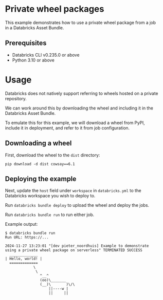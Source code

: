 # Private wheel packages

This example demonstrates how to use a private wheel package from a job in a Databricks Asset Bundle.

## Prerequisites

* Databricks CLI v0.235.0 or above
* Python 3.10 or above

# Usage

Databricks does not natively support referring to wheels hosted on a private repository.

We can work around this by downloading the wheel and including it in the Databricks Asset Bundle.

To emulate this for this example, we will download a wheel from PyPI, include it in deployment, and refer to it from job configuration.

## Downloading a wheel

First, download the wheel to the `dist` directory:

```shell
pip download -d dist cowsay==6.1
```

## Deploying the example

Next, update the `host` field under `workspace` in `databricks.yml` to the Databricks workspace you wish to deploy to.

Run `databricks bundle deploy` to upload the wheel and deploy the jobs.

Run `databricks bundle run` to run either job.

Example output:
```
$ databricks bundle run
Run URL: https://...

2024-11-27 13:23:01 "[dev pieter_noordhuis] Example to demonstrate using a private wheel package on serverless" TERMINATED SUCCESS
  _____________
| Hello, world! |
  =============
             \
              \
                ^__^
                (oo)\_______
                (__)\       )\/\
                    ||----w |
                    ||     ||
```

